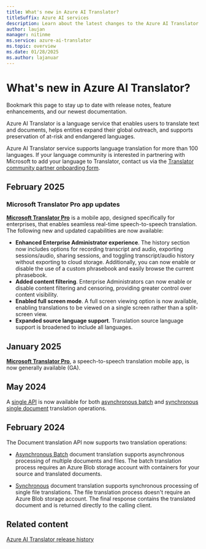 ```yaml
---
title: What's new in Azure AI Translator?
titleSuffix: Azure AI services
description: Learn about the latest changes to the Azure AI Translator Service API.
author: laujan
manager: nitinme
ms.service: azure-ai-translator
ms.topic: overview
ms.date: 01/28/2025
ms.author: lajanuar
---
```

<!-- markdownlint-disable MD024 -->
<!-- markdownlint-disable MD036 -->
<!-- markdownlint-disable MD001 -->

# What's new in Azure AI Translator?

Bookmark this page to stay up to date with release notes, feature enhancements, and our newest documentation.

Azure AI Translator is a language service that enables users to translate text and documents, helps entities expand their global outreach, and supports preservation of at-risk and endangered languages.

Azure AI Translator service supports language translation for more than 100 languages. If your language community is interested in partnering with Microsoft to add your language to Translator, contact us via the [Translator community partner onboarding form](https://forms.office.com/pages/responsepage.aspx?id=v4j5cvGGr0GRqy180BHbR-riVR3Xj0tOnIRdZOALbM9UOU1aMlNaWFJOOE5YODhRR1FWVzY0QzU1OS4u).

## February 2025

### Microsoft Translator Pro app updates

[**Microsoft Translator Pro**](translator-pro/overview.md) is a mobile app, designed specifically for enterprises, that enables seamless real-time speech-to-speech translation. The following new and updated capabilities are now available:

* **Enhanced Enterprise Administrator experience**. The history section now includes options for recording transcript and audio, exporting sessions/audio, sharing sessions, and toggling transcript/audio history without exporting to cloud storage. Additionally, you can now enable or disable the use of a custom phrasebook and easily browse the current phrasebook.
* **Added content filtering**. Enterprise Administrators can now enable or disable content filtering and censoring, providing greater control over content visibility.
* **Enabled full screen mode**. A full screen viewing option is now available, enabling translations to be viewed on a single screen rather than a split-screen view.
* **Expanded source language support**. Translation source language support is broadened to include all languages.

## January 2025

[**Microsoft Translator Pro**](translator-pro/overview.md), a speech-to-speech translation mobile app, is now generally available (GA).

## May 2024

A [single API](document-translation/reference/rest-api-guide.md) is now available for both [asynchronous batch](document-translation/overview.md#asynchronous-batch-translation) and [synchronous single document](document-translation/overview.md#synchronous-translation) translation operations.

## February 2024

The Document translation API now supports two translation operations:

* [Asynchronous Batch](document-translation/overview.md#asynchronous-batch-translation) document translation supports asynchronous processing of multiple documents and files. The batch translation process requires an Azure Blob storage account with containers for your source and translated documents.

* [Synchronous](document-translation/overview.md#synchronous-translation) document translation supports synchronous processing of single file translations. The file translation process doesn't require an Azure Blob storage account. The final response contains the translated document and is returned directly to the calling client.

## Related content

[Azure AI Translator release history](reference/release-history.md)

